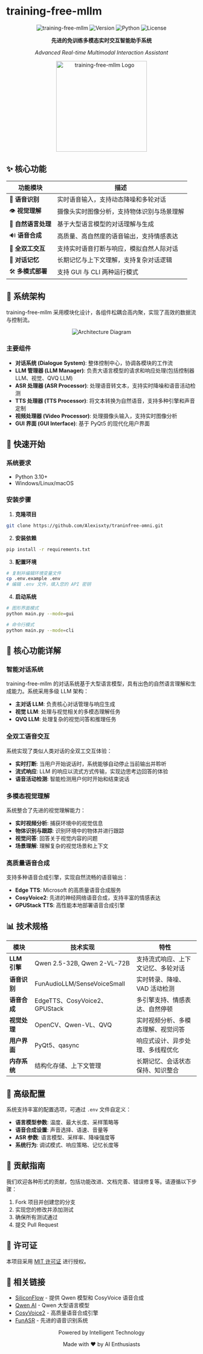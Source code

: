# training-free-mllm
<div align="center">

![training-free-mllm](https://img.shields.io/badge/training-free-mllm-blueviolet?style=for-the-badge)
![Version](https://img.shields.io/badge/Version-1.0.0-blue?style=for-the-badge)
![Python](https://img.shields.io/badge/Python-3.10+-yellow?style=for-the-badge&logo=python)
![License](https://img.shields.io/badge/License-MIT-green?style=for-the-badge)

</div>

<div align="center">
<p><b>先进的免训练多模态实时交互智能助手系统</b></p>
<p><i>Advanced Real-time Multimodal Interaction Assistant</i></p>
</div>

<p align="center">
  <img src="https://github.com/siliconflow/cosyvoice2/raw/main/images/logo.jpg" width="240" alt="training-free-mllm Logo">
</p>


## ✨ 核心功能

<div align="center">

| 功能模块 | 描述 |
|---------|------|
| 🎤 **语音识别** | 实时语音输入，支持动态降噪和多轮对话 |
| 👁️ **视觉理解** | 摄像头实时图像分析，支持物体识别与场景理解 |
| 🧠 **自然语言处理** | 基于大型语言模型的对话理解与生成 |
| 🔊 **语音合成** | 高质量、高自然度的语音输出，支持情感表达 |
| 🔄 **全双工交互** | 支持实时语音打断与响应，模拟自然人际对话 |
| 📝 **对话记忆** | 长期记忆与上下文理解，支持复杂对话逻辑 |
| 🛠️ **多模式部署** | 支持 GUI 与 CLI 两种运行模式 |

</div>

## 🔌 系统架构

training-free-mllm 采用模块化设计，各组件松耦合高内聚，实现了高效的数据流与控制流。

<div align="center">
<img src="https://mermaid.ink/img/pako:eNqFkl9LwzAUxb_KJc-CMFkH4uwhVAWfhOGb-KDF9npDTa4kKdbRb2-70m27D3tJTu755Sf3ZkI7ZiElUmOD8LrGdA17bwpwVKHYkG_RaMHe0FTgxvMK-iqkFcKCrRroDLaotU0V-Cx_kEVR6c4i9aSK3HhT0-4eMjQFbJlDKnGntd0aDGACT6qCnRVauTYkTdNCSwV0xgbpPCZZVdvXpkdZd-GEwKNSRkGDZG3IwKHCPNp_JtO0SnqBnD9qCnkXfXjEdKpNQPexiT5jlk6_t1k_W7rphL6M_Ui2-1WehyNXh0F_vV9mGR9l2XJ6yMZ4lM1nR5aGnL-n36Zs9XK_mN1eXO_eXhZfAsvdK8GgDo6MppvZyLSU-NrYmKSk2HpS2hZ72g_SnhqpGSohp-j3pJyWBCWbXZDSbY1LYh78YClQ7Vf9JEnptpk5JZdL5iJ1QTr4GCiNp_ZsRpz4AaA2pxg?type=png" alt="Architecture Diagram">
</div>

### 主要组件

* **对话系统 (Dialogue System)**: 整体控制中心，协调各模块的工作流
* **LLM 管理器 (LLM Manager)**: 负责大语言模型的请求和响应处理(包括控制器LLM、视觉、QVQ LLM)
* **ASR 处理器 (ASR Processor)**: 处理语音转文本，支持实时降噪和语音活动检测
* **TTS 处理器 (TTS Processor)**: 将文本转换为自然语音，支持多种引擎和声音定制
* **视频处理器 (Video Processor)**: 处理摄像头输入，支持实时图像分析
* **GUI 界面 (GUI Interface)**: 基于 PyQt5 的现代化用户界面

## 🚀 快速开始

### 系统要求

* Python 3.10+
* Windows/Linux/macOS

### 安装步骤

1. **克隆项目**

```bash
git clone https://github.com/Alexisxty/traninfree-omni.git
```

2. **安装依赖**

```bash
pip install -r requirements.txt
```

3. **配置环境**

```bash
# 复制并编辑环境变量文件
cp .env.example .env
# 编辑 .env 文件，填入您的 API 密钥
```

4. **启动系统**

```bash
# 图形界面模式
python main.py --mode=gui

# 命令行模式
python main.py --mode=cli
```

## 🧩 核心功能详解

### 智能对话系统

training-free-mllm 的对话系统基于大型语言模型，具有出色的自然语言理解和生成能力。系统采用多级 LLM 架构：

* **主对话 LLM**: 负责核心对话管理与响应生成
* **视觉 LLM**: 处理与视觉相关的多模态理解任务
* **QVQ LLM**: 处理复杂的视觉问答和推理任务

### 全双工语音交互

系统实现了类似人类对话的全双工交互体验：

* **实时打断**: 当用户开始说话时，系统能够自动停止当前输出并聆听
* **流式响应**: LLM 的响应以流式方式传输，实现边思考边回答的体验
* **语音活动检测**: 智能检测用户何时开始和结束说话

### 多模态视觉理解

系统整合了先进的视觉理解能力：

* **实时视频分析**: 捕获环境中的视觉信息
* **物体识别与跟踪**: 识别环境中的物体并进行跟踪
* **视觉问答**: 回答关于视觉内容的问题
* **场景理解**: 理解复杂的视觉场景和上下文

### 高质量语音合成

支持多种语音合成引擎，实现自然流畅的语音输出：

* **Edge TTS**: Microsoft 的高质量语音合成服务
* **CosyVoice2**: 先进的神经网络语音合成，支持丰富的情感表达
* **GPUStack TTS**: 高性能本地部署语音合成引擎

## 📊 技术规格

<div align="center">

| 模块 | 技术实现 | 特性 |
|------|----------|------|
| **LLM 引擎** | Qwen 2.5-32B, Qwen 2-VL-72B | 支持流式响应、上下文记忆、多轮对话 |
| **语音识别** | FunAudioLLM/SenseVoiceSmall | 实时转录、降噪、VAD 活动检测 |
| **语音合成** | EdgeTTS、CosyVoice2、GPUStack | 多引擎支持、情感表达、自然停顿 |
| **视觉处理** | OpenCV、Qwen-VL、QVQ | 实时视频分析、多模态理解、视觉问答 |
| **用户界面** | PyQt5、qasync | 响应式设计、异步处理、多线程优化 |
| **内存系统** | 结构化存储、上下文管理 | 长期记忆、会话状态保持、知识整合 |

</div>

## 🔧 高级配置

系统支持丰富的配置选项，可通过 `.env` 文件自定义：

* **语言模型参数**: 温度、最大长度、采样策略等
* **语音合成设置**: 声音选择、语速、音量等
* **ASR 参数**: 语言模型、采样率、降噪强度等
* **系统行为**: 调试模式、响应策略、记忆长度等

## 🤝 贡献指南

我们欢迎各种形式的贡献，包括功能改进、文档完善、错误修复等。请遵循以下步骤：

1. Fork 项目并创建您的分支
2. 实现您的修改并添加测试
3. 确保所有测试通过
4. 提交 Pull Request

## 📜 许可证

本项目采用 [MIT 许可证](LICENSE) 进行授权。

## 🔗 相关链接

* [SiliconFlow](https://www.siliconflow.cn/) - 提供 Qwen 模型和 CosyVoice 语音合成
* [Qwen AI](https://github.com/QwenLM/Qwen) - Qwen 大型语言模型
* [CosyVoice2](https://github.com/siliconflow/cosyvoice2) - 高质量语音合成引擎
* [FunASR](https://github.com/FunASR/FunASR) - 先进的语音识别系统

<div align="center">
<p>Powered by Intelligent Technology</p>
<p>Made with ❤️ by AI Enthusiasts</p>
</div>


